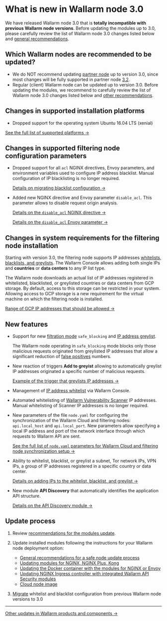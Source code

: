 # What is new in Wallarm node 3.0

We have released Wallarm node 3.0 that is **totally incompatible with previous Wallarm node versions**. Before updating the modules up to 3.0, please carefully review the list of Wallarm node 3.0 changes listed below and [general recommendations](general-recommendations.md).

## Which Wallarm nodes are recommended to be updated?

* We do NOT recommend updating [partner node](../partner-waf-node/overview.md) up to version 3.0, since most changes will be fully supported in partner node [3.2](versioning-policy.md#version-list).
* Regular (client) Wallarm node can be updated up to version 3.0. Before updating the modules, we recommend to carefully review the list of Wallarm node 3.0 changes listed below and [other recommendations](general-recommendations.md).

## Changes in supported installation platforms

* Dropped support for the operating system Ubuntu 16.04 LTS (xenial)

[See the full list of supported platforms →](../admin-en/supported-platforms.md)

## Changes in supported filtering node configuration parameters

* Dropped support for all `acl` NGINX directives, Envoy parameters, and environment variables used to configure IP address blacklist. Manual configuration of IP blacklisting is no longer required.

    [Details on migrating blacklist configuration →](migrate-ip-lists-to-node-3.md)

* Added new NGINX directive and Envoy parameter `disable_acl`. This parameter allows to disable request origin analysis.

    [Details on the `disable_acl` NGINX directive →](../admin-en/configure-parameters-en.md#disable_acl)

    [Details on the `disable_acl` Envoy parameter →](../admin-en/configuration-guides/envoy/fine-tuning.md#basic-settings)

## Changes in system requirements for the filtering node installation

Starting with version 3.0, the filtering node supports IP addresses [whitelists, blacklists, and greylists](../user-guides/ip-lists/overview.md). The Wallarm Console allows adding both single IPs and **countries** or **data centers** to any IP list type.

The Wallarm node downloads an actual list of IP addresses registered in whitelisted, blacklisted, or greylisted countries or data centers from GCP storage. By default, access to this storage can be restricted in your system. Allowing access to GCP storage is a new requirement for the virtual machine on which the filtering node is installed.

[Range of GCP IP addresses that should be allowed →](https://www.gstatic.com/ipranges/goog.json)

## New features

* Support for new [filtration mode](../admin-en/configure-wallarm-mode.md) `safe_blocking` and [IP address greylist](../user-guides/ip-lists/greylist.md).

    The Wallarm node operating in `safe_blocking` mode blocks only those malicious requests originated from greylisted IP addresses that allow a significant reduction of [false positives](../about-wallarm-waf/protecting-against-attacks.md#false-positives) numbers.
* New reaction of triggers **Add to greyist** allowing to automatically greylist IP addresses originated a specific number of malicious requests.

    [Example of the trigger that greylists IP addresses →](../user-guides/triggers/trigger-examples.md#greylist-ip-if-4-or-more-attack-vectors-are-detected-in-1-hour)
* Management of [IP address whitelist](../user-guides/ip-lists/whitelist.md) via Wallarm Console.
* Automated whitelisting of [Wallarm Vulnerability Scanner](../about-wallarm-waf/detecting-vulnerabilities.md#vunerability-scanner) IP addresses. Manual whitelisting of Scanner IP addresses is no longer required.
* New parameters of the file `node.yaml` for configuring the synchronization of the Wallarm Cloud and filtering nodes: `api.local_host` and `api.local_port`. New parameters allow specifying a local IP address and port of the network interface through which requests to Wallarm API are sent.

    [See the full list of `node.yaml` parameters for Wallarm Cloud and filtering node synchronization setup →](../admin-en/configure-cloud-node-synchronization-en.md#credentials-to-access-the-wallarm-cloud)
* Ability to whitelist, blacklist, or greylist a subnet, Tor network IPs, VPN IPs, a group of IP addresses registered in a specific country or data center.

    [Details on adding IPs to the whitelist, blacklist, and greylist →](../user-guides/ip-lists/overview.md)
* New module **API Discovery** that automatically identifies the application API structure.

    [Details on the API Discovery module →](../about-wallarm-waf/api-discovery.md)

## Update process

1. Review [recommendations for the modules update](general-recommendations.md).
2. Update installed modules following the instructions for your Wallarm node deployment option:

      * [General recommendations for a safe node update process](general-recommendations.md)
      * [Updating modules for NGINX, NGINX Plus, Kong](nginx-modules.md)
      * [Updating the Docker container with the modules for NGINX or Envoy](docker-container.md)
      * [Updating NGINX Ingress controller with integrated Wallarm API Security modules](ingress-controller.md)
      * [Cloud node image](cloud-image.md)
3. [Migrate](migrate-ip-lists-to-node-3.md) whitelist and blacklist configuration from previous Wallarm node versions to 3.0

----------

[Other updates in Wallarm products and components →](https://changelog.wallarm.com/)
